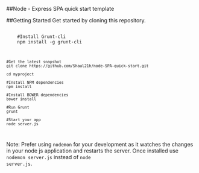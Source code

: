 ##Node - Express SPA quick start template



##Getting Started
 Get started by cloning this repository.

<code>
 	#Install Grunt-cli
	npm install -g grunt-cli
</code>

<code> 

	#Get the latest snapshot
	git clone https://github.com/Shaul21h/node-SPA-quick-start.git

	cd myproject

	#Install NPM dependencies
	npm install

	#Install BOWER dependencies
	bower install

	#Run Grunt
	grunt

	#Start your app
	node server.js

</code>

Note: Prefer using <code>nodemon</code> for your development as it watches the changes in your node js application and restarts the server. Once installed use <code>nodemon server.js</code> instead of <code>node server.js</code>.




